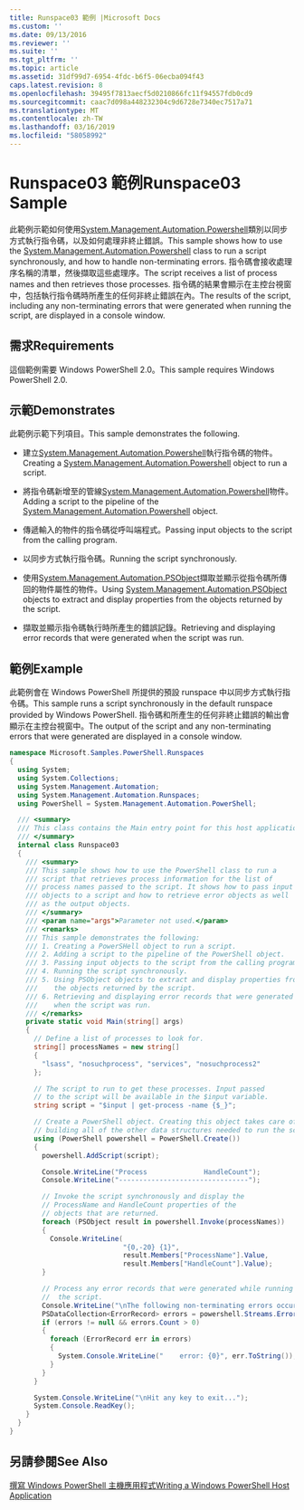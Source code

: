 ```yaml
---
title: Runspace03 範例 |Microsoft Docs
ms.custom: ''
ms.date: 09/13/2016
ms.reviewer: ''
ms.suite: ''
ms.tgt_pltfrm: ''
ms.topic: article
ms.assetid: 31df99d7-6954-4fdc-b6f5-06ecba094f43
caps.latest.revision: 8
ms.openlocfilehash: 39495f7813aecf5d0210866fc11f94557fdb0cd9
ms.sourcegitcommit: caac7d098a448232304c9d6728e7340ec7517a71
ms.translationtype: MT
ms.contentlocale: zh-TW
ms.lasthandoff: 03/16/2019
ms.locfileid: "58058992"
---
```

# <a name="runspace03-sample"></a><span data-ttu-id="8dde4-102">Runspace03 範例</span><span class="sxs-lookup"><span data-stu-id="8dde4-102">Runspace03 Sample</span></span>

<span data-ttu-id="8dde4-103">此範例示範如何使用[System.Management.Automation.Powershell](/dotnet/api/system.management.automation.powershell)類別以同步方式執行指令碼，以及如何處理非終止錯誤。</span><span class="sxs-lookup"><span data-stu-id="8dde4-103">This sample shows how to use the [System.Management.Automation.Powershell](/dotnet/api/system.management.automation.powershell) class to run a script synchronously, and how to handle non-terminating errors.</span></span> <span data-ttu-id="8dde4-104">指令碼會接收處理序名稱的清單，然後擷取這些處理序。</span><span class="sxs-lookup"><span data-stu-id="8dde4-104">The script receives a list of process names and then retrieves those processes.</span></span> <span data-ttu-id="8dde4-105">指令碼的結果會顯示在主控台視窗中，包括執行指令碼時所產生的任何非終止錯誤在內。</span><span class="sxs-lookup"><span data-stu-id="8dde4-105">The results of the script, including any non-terminating errors that were generated when running the script, are displayed in a console window.</span></span>

## <a name="requirements"></a><span data-ttu-id="8dde4-106">需求</span><span class="sxs-lookup"><span data-stu-id="8dde4-106">Requirements</span></span>

<span data-ttu-id="8dde4-107">這個範例需要 Windows PowerShell 2.0。</span><span class="sxs-lookup"><span data-stu-id="8dde4-107">This sample requires Windows PowerShell 2.0.</span></span>

## <a name="demonstrates"></a><span data-ttu-id="8dde4-108">示範</span><span class="sxs-lookup"><span data-stu-id="8dde4-108">Demonstrates</span></span>

<span data-ttu-id="8dde4-109">此範例示範下列項目。</span><span class="sxs-lookup"><span data-stu-id="8dde4-109">This sample demonstrates the following.</span></span>

- <span data-ttu-id="8dde4-110">建立[System.Management.Automation.Powershell](/dotnet/api/system.management.automation.powershell)執行指令碼的物件。</span><span class="sxs-lookup"><span data-stu-id="8dde4-110">Creating a [System.Management.Automation.Powershell](/dotnet/api/system.management.automation.powershell) object to run a script.</span></span>

- <span data-ttu-id="8dde4-111">將指令碼新增至的管線[System.Management.Automation.Powershell](/dotnet/api/system.management.automation.powershell)物件。</span><span class="sxs-lookup"><span data-stu-id="8dde4-111">Adding a script to the pipeline of the [System.Management.Automation.Powershell](/dotnet/api/system.management.automation.powershell) object.</span></span>

- <span data-ttu-id="8dde4-112">傳遞輸入的物件的指令碼從呼叫端程式。</span><span class="sxs-lookup"><span data-stu-id="8dde4-112">Passing input objects to the script from the calling program.</span></span>

- <span data-ttu-id="8dde4-113">以同步方式執行指令碼。</span><span class="sxs-lookup"><span data-stu-id="8dde4-113">Running the script synchronously.</span></span>

- <span data-ttu-id="8dde4-114">使用[System.Management.Automation.PSObject](/dotnet/api/System.Management.Automation.PSObject)擷取並顯示從指令碼所傳回的物件屬性的物件。</span><span class="sxs-lookup"><span data-stu-id="8dde4-114">Using [System.Management.Automation.PSObject](/dotnet/api/System.Management.Automation.PSObject) objects to extract and display properties from the objects returned by the script.</span></span>

- <span data-ttu-id="8dde4-115">擷取並顯示指令碼執行時所產生的錯誤記錄。</span><span class="sxs-lookup"><span data-stu-id="8dde4-115">Retrieving and displaying error records that were generated when the script was run.</span></span>

## <a name="example"></a><span data-ttu-id="8dde4-116">範例</span><span class="sxs-lookup"><span data-stu-id="8dde4-116">Example</span></span>

<span data-ttu-id="8dde4-117">此範例會在 Windows PowerShell 所提供的預設 runspace 中以同步方式執行指令碼。</span><span class="sxs-lookup"><span data-stu-id="8dde4-117">This sample runs a script synchronously in the default runspace provided by Windows PowerShell.</span></span> <span data-ttu-id="8dde4-118">指令碼和所產生的任何非終止錯誤的輸出會顯示在主控台視窗中。</span><span class="sxs-lookup"><span data-stu-id="8dde4-118">The output of the script and any non-terminating errors that were generated are displayed in a console window.</span></span>

```csharp
namespace Microsoft.Samples.PowerShell.Runspaces
{
  using System;
  using System.Collections;
  using System.Management.Automation;
  using System.Management.Automation.Runspaces;
  using PowerShell = System.Management.Automation.PowerShell;

  /// <summary>
  /// This class contains the Main entry point for this host application.
  /// </summary>
  internal class Runspace03
  {
    /// <summary>
    /// This sample shows how to use the PowerShell class to run a
    /// script that retrieves process information for the list of
    /// process names passed to the script. It shows how to pass input
    /// objects to a script and how to retrieve error objects as well
    /// as the output objects.
    /// </summary>
    /// <param name="args">Parameter not used.</param>
    /// <remarks>
    /// This sample demonstrates the following:
    /// 1. Creating a PowerSHell object to run a script.
    /// 2. Adding a script to the pipeline of the PowerShell object.
    /// 3. Passing input objects to the script from the calling program.
    /// 4. Running the script synchronously.
    /// 5. Using PSObject objects to extract and display properties from
    ///    the objects returned by the script.
    /// 6. Retrieving and displaying error records that were generated
    ///    when the script was run.
    /// </remarks>
    private static void Main(string[] args)
    {
      // Define a list of processes to look for.
      string[] processNames = new string[]
      {
        "lsass", "nosuchprocess", "services", "nosuchprocess2"
      };

      // The script to run to get these processes. Input passed
      // to the script will be available in the $input variable.
      string script = "$input | get-process -name {$_}";

      // Create a PowerShell object. Creating this object takes care of
      // building all of the other data structures needed to run the script.
      using (PowerShell powershell = PowerShell.Create())
      {
        powershell.AddScript(script);

        Console.WriteLine("Process              HandleCount");
        Console.WriteLine("--------------------------------");

        // Invoke the script synchronously and display the
        // ProcessName and HandleCount properties of the
        // objects that are returned.
        foreach (PSObject result in powershell.Invoke(processNames))
        {
          Console.WriteLine(
                            "{0,-20} {1}",
                            result.Members["ProcessName"].Value,
                            result.Members["HandleCount"].Value);
        }

        // Process any error records that were generated while running
        //  the script.
        Console.WriteLine("\nThe following non-terminating errors occurred:\n");
        PSDataCollection<ErrorRecord> errors = powershell.Streams.Error;
        if (errors != null && errors.Count > 0)
        {
          foreach (ErrorRecord err in errors)
          {
            System.Console.WriteLine("    error: {0}", err.ToString());
          }
        }
      }

      System.Console.WriteLine("\nHit any key to exit...");
      System.Console.ReadKey();
    }
  }
}
```

## <a name="see-also"></a><span data-ttu-id="8dde4-119">另請參閱</span><span class="sxs-lookup"><span data-stu-id="8dde4-119">See Also</span></span>

[<span data-ttu-id="8dde4-120">撰寫 Windows PowerShell 主機應用程式</span><span class="sxs-lookup"><span data-stu-id="8dde4-120">Writing a Windows PowerShell Host Application</span></span>](./writing-a-windows-powershell-host-application.md)